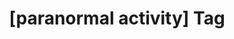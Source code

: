 ---
article_id: 0
description: List of articles under [paranormal activity] tag.
image: http://huntingbears.com.ve/static/img/site/mstile-310x310.png
layout: tag
slug: paranormal-activity
title: '[paranormal activity] Tag'
---